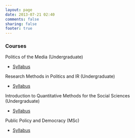 ```yaml
---
layout: page
date: 2013-07-21 02:40
comments: false
sharing: false
footer: true
---
```

<script type="text/javascript" src="//jmrphy.simplybook.me/iframe/contact_widget.js"></script>
<script type="text/javascript">
Simplybook_ContactWidget.domain = "jmrphy.simplybook.me";
Simplybook_ContactWidget.title = "Schedule time to meet with me!";
Simplybook_ContactWidget.contactTitle = "If you'd like a meeting you COULD email me,";
Simplybook_ContactWidget.scheduleTitle = "but please just click here and schedule it!";
Simplybook_ContactWidget.timeline = "flexible";
Simplybook_ContactWidget.offset = "25%";
Simplybook_ContactWidget.position = "top";
Simplybook_ContactWidget.color = "#003E5B";
Simplybook_ContactWidget.mobileRedirect = true;
Simplybook_ContactWidget.addButton();
</script>

### Courses

Politics of the Media (Undergraduate)
- [Syllabus](http://jmrphy.net/course_media_politics)

Research Methods in Politics and IR (Undergraduate)
- [Syllabus](http://dropbox.com/link)

Introduction to Quantitative Methods for the Social Sciences (Undergraduate)
- [Syllabus](https://www.dropbox.com/s/enwj4f2bggewhn7/Murphy_Syllabus_Sec12.pdf)

Public Policy and Democracy (MSc)
- [Syllabus](http://dropbox.com/link)

<script type="text/javascript" src="http://jmrphy.simplybook.me/iframe/pm_loader.php?width=800&url=http://jmrphy.simplybook.me&theme=&layout=modern_widget&timeline=modern_week&mobile_redirect=true"></script>





